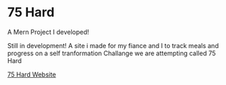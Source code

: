 # 75 Hard

A Mern Project I developed!

Still in development! A site i made for my fiance and I to track meals and progress on a self tranformation Challange we are attempting called 75 Hard

<a href='http://54.237.115.173/'> 75 Hard Website </a>
